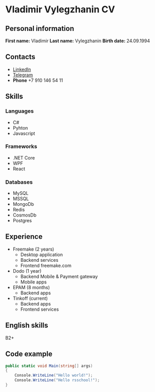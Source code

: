 # Vladimir Vylegzhanin CV

## Personal information

**First name:** Vladimir
**Last name:** Vylegzhanin
**Birth date:** 24.09.1994

## Contacts

- [LinkedIn](https://www.linkedin.com/in/johnyout/)
- [Telegram](tg://user?id=94583129)
- **Phone** +7 910 146 54 11

## Skills

### Languages

- C#
- Pyhton
- Javascript

### Frameworks

- .NET Core
- WPF
- React

### Databases

- MySQL
- MSSQL
- MongoDb
- Redis
- CosmosDb
- Postgres

## Experience

- Freemake (2 years)
  - Desktop application
  - Backend services
  - Frontend freemake.com
- Dodo (1 year)
  - Backend Mobile & Payment gateway
  - Mobile apps
- EPAM (8 months)
  - Backend apps
- Tinkoff (current)
  - Backend apps
  - Frontend services

## English skills

B2+

## Code example

```c#
public static void Main(string[] args)
{
    Console.WriteLine("Hello world!");
    Console.WriteLine("Hello rsschool!");
}
```
